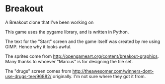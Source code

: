 Breakout
========

A Breakout clone that I've been working on

This game uses the pygame library, and is written in Python.

The text for the "Start" screen and the game itself was created by me using GIMP. Hence why it looks awful.

The sprites come from http://opengameart.org/content/breakout-graphics.
Many thanks to whoever "Marcus" is for designing the tile set.

The "drugs" screen comes from http://theawesomer.com/winners-dont-use-drugs-tee/96882/ originally.
I'm not sure where they got it from.
